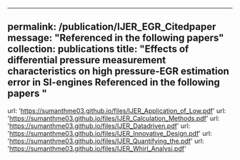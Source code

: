 
---
permalink: /publication/IJER_EGR_Citedpaper
message: "Referenced in the following papers"
collection: publications
title: "Effects of differential pressure measurement characteristics on high pressure-EGR estimation error in SI-engines Referenced in the following papers "
---

url: 'https://sumanthme03.github.io/files/IJER_Application_of_Low.pdf'
url: 'https://sumanthme03.github.io/files/IJER_Calculation_Methods.pdf'
url: 'https://sumanthme03.github.io/files/IJER_Datadriven.pdf'
url: 'https://sumanthme03.github.io/files/IJER_Innovative_Design.pdf'
url: 'https://sumanthme03.github.io/files/IJER_Quantifying_the.pdf'
url: 'https://sumanthme03.github.io/files/IJER_Whirl_Analysi.pdf'

